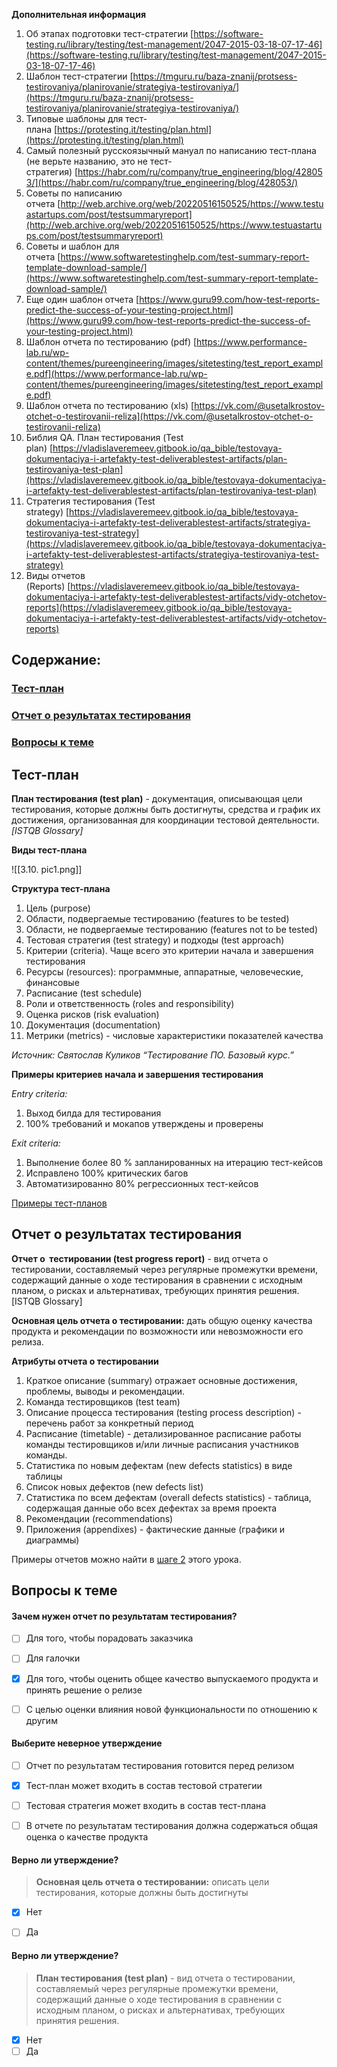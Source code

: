 
**Дополнительная информация**

1. Об этапах подготовки тест-стратегии [https://software-testing.ru/library/testing/test-management/2047-2015-03-18-07-17-46](https://software-testing.ru/library/testing/test-management/2047-2015-03-18-07-17-46)
2. Шаблон тест-стратегии [https://tmguru.ru/baza-znanij/protsess-testirovaniya/planirovanie/strategiya-testirovaniya/](https://tmguru.ru/baza-znanij/protsess-testirovaniya/planirovanie/strategiya-testirovaniya/)
3. Типовые шаблоны для тест-плана [https://protesting.it/testing/plan.html](https://protesting.it/testing/plan.html)
4. Самый полезный русскоязычный мануал по написанию тест-плана (не верьте названию, это не тест-стратегия) [https://habr.com/ru/company/true_engineering/blog/428053/](https://habr.com/ru/company/true_engineering/blog/428053/)
5. Советы по написанию отчета [http://web.archive.org/web/20220516150525/https://www.testuastartups.com/post/testsummaryreport](http://web.archive.org/web/20220516150525/https://www.testuastartups.com/post/testsummaryreport)
6. Советы и шаблон для отчета [https://www.softwaretestinghelp.com/test-summary-report-template-download-sample/](https://www.softwaretestinghelp.com/test-summary-report-template-download-sample/)
7. Еще один шаблон отчета [https://www.guru99.com/how-test-reports-predict-the-success-of-your-testing-project.html](https://www.guru99.com/how-test-reports-predict-the-success-of-your-testing-project.html)
8. Шаблон отчета по тестированию (pdf) [https://www.performance-lab.ru/wp-content/themes/pureengineering/images/sitetesting/test_report_example.pdf](https://www.performance-lab.ru/wp-content/themes/pureengineering/images/sitetesting/test_report_example.pdf)
9. Шаблон отчета по тестированию (xls) [https://vk.com/@usetalkrostov-otchet-o-testirovanii-reliza](https://vk.com/@usetalkrostov-otchet-o-testirovanii-reliza)
10. Библия QA. План тестирования (Test plan) [https://vladislaveremeev.gitbook.io/qa_bible/testovaya-dokumentaciya-i-artefakty-test-deliverablestest-artifacts/plan-testirovaniya-test-plan](https://vladislaveremeev.gitbook.io/qa_bible/testovaya-dokumentaciya-i-artefakty-test-deliverablestest-artifacts/plan-testirovaniya-test-plan)
11. Стратегия тестирования (Test strategy) [https://vladislaveremeev.gitbook.io/qa_bible/testovaya-dokumentaciya-i-artefakty-test-deliverablestest-artifacts/strategiya-testirovaniya-test-strategy](https://vladislaveremeev.gitbook.io/qa_bible/testovaya-dokumentaciya-i-artefakty-test-deliverablestest-artifacts/strategiya-testirovaniya-test-strategy)
12. Виды отчетов (Reports) [https://vladislaveremeev.gitbook.io/qa_bible/testovaya-dokumentaciya-i-artefakty-test-deliverablestest-artifacts/vidy-otchetov-reports](https://vladislaveremeev.gitbook.io/qa_bible/testovaya-dokumentaciya-i-artefakty-test-deliverablestest-artifacts/vidy-otchetov-reports)



## Содержание:
### [Тест-план](#text1)
### [Отчет о результатах тестирования](#text2)
### [Вопросы к теме](#task1)





<a id='text1'></a>
## **Тест-план**


**План тестирования (test plan)** - документация, описывающая цели тестирования, которые должны быть достигнуты, средства и график их достижения, организованная для координации тестовой деятельности. _[ISTQB Glossary]_

**Виды тест-плана**

![[3.10. pic1.png]]


**Структура тест-плана**

1. Цель (purpose)
2. Области, подвергаемые тестированию (features to be tested)
3. Области, не подвергаемые тестированию (features not to be tested)
4. Тестовая стратегия (test strategy) и подходы (test approach)
5. Критерии (criteria). Чаще всего это критерии начала и завершения тестирования
6. Ресурсы (resources): программные, аппаратные, человеческие, финансовые
7. Расписание (test schedule)
8. Роли и ответственность (roles and responsibility)
9. Оценка рисков (risk evaluation)
10. Документация (documentation)
11. Метрики (metrics) - числовые характеристики показателей качества

_Источник: Святослав Куликов “Тестирование ПО. Базовый курс.”_

**Примеры критериев начала и завершения тестирования**

_Entry criteria:_

1. Выход билда для тестирования
2. 100% требований и мокапов утверждены и проверены

_Exit criteria:_ 

1. Выполнение более 80 % запланированных на итерацию тест-кейсов
2. Исправлено 100% критических багов
3. Автоматизированно 80% регрессионных тест-кейсов

[Примеры тест-планов](https://drive.google.com/drive/folders/1q0FFDdwsC-EB7cjSBgP6ujTVYZdUW1sF?usp=share_link)





<a id='text2'></a>
## **Отчет о результатах тестирования**


**Отчет о  тестировании (test progress report)** - вид отчета о тестировании, составляемый через регулярные промежутки времени, содержащий данные о ходе тестирования в сравнении с исходным планом, о рисках и альтернативах, требующих принятия решения. [ISTQB Glossary]

**Основная цель отчета о тестировании:** дать общую оценку качества продукта и рекомендации по возможности или невозможности его релиза.

**Атрибуты отчета о тестировании**

1. Краткое описание (summary) отражает основные достижения, проблемы, выводы и рекомендации.
2. Команда тестировщиков (test team)
3. Описание процесса тестирования (testing process description) - перечень работ за конкретный период
4. Расписание (timetable) - детализированное расписание работы команды тестировщиков и/или личные расписания участников команды.
5. Статистика по новым дефектам (new defects statistics) в виде таблицы
6. Список новых дефектов (new defects list)
7. Статистика по всем дефектам (overall defects statistics) - таблица, содержащая данные обо всех дефектах за время проекта
8. Рекомендации (recommendations) 
9. Приложения (appendixes) - фактические данные (графики и диаграммы)

Примеры отчетов можно найти в [шаге 2](https://stepik.org/lesson/1036750/step/2?unit=1045235) этого урока.





<a id='task1'></a>
## Вопросы к теме


#### Зачем нужен отчет по результатам тестирования?


 -  [ ] Для того, чтобы порадовать заказчика
 -  [ ] Для галочки
 -  [x] Для того, чтобы оценить общее качество выпускаемого продукта и принять решение о релизе
 -  [ ] С целью оценки влияния новой функциональности по отношению к другим




#### Выберите неверное утверждение


 -  [ ] Отчет по результатам тестирования готовится перед релизом
 -  [x] Тест-план может входить в состав тестовой стратегии
 -  [ ] Тестовая стратегия может входить в состав тест-плана
 -  [ ] В отчете по результатам тестирования должна содержаться общая оценка о качестве продукта




#### Верно ли утверждение?

> **Основная цель отчета о тестировании:** описать цели тестирования, которые должны быть достигнуты


 -  [x] Нет
 -  [ ] Да




#### Верно ли утверждение?

> **План тестирования (test plan)** - вид отчета о тестировании, составляемый через регулярные промежутки времени, содержащий данные о ходе тестирования в сравнении с исходным планом, о рисках и альтернативах, требующих принятия решения.


 -  [x] Нет
 -  [ ] Да